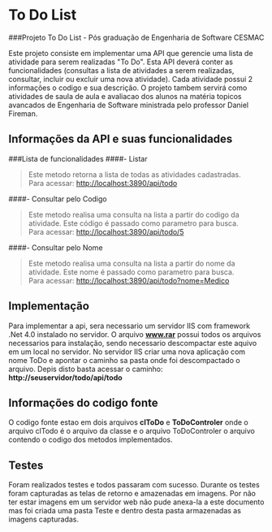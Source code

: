 # To Do List
###Projeto To Do List - Pós graduação de Engenharia de Software CESMAC   

Este projeto consiste em implementar uma API que gerencie uma lista de atividade para serem realizadas "To Do". Esta API deverá conter as funcionalidades (consultas a lista de atividades a serem realizadas, consultar, incluir ou excluir uma nova atividade). Cada atividade possui 2 informações o codigo e sua descrição. O projeto tambem servirá como atividades de saula de aula e avaliacao dos alunos na matéria topicos avancados de Engenharia de Software ministrada pelo professor Daniel Fireman.

## Informações da API e suas funcionalidades  
###Lista de funcionalidades
####- Listar
>Este metodo retorna a lista de todas as atividades cadastradas.  
Para acessar: [http://localhost:3890/api/todo](http://localhost:3890/api/todo)  

####- Consultar pelo Codigo
>Este metodo realisa uma consulta na lista a partir do codigo da atividade. Este código é passado como parametro para busca.  
Para acessar: [http://localhost:3890/api/todo/5](http://localhost:3890/api/todo/5)

####- Consultar pelo Nome
>Este metodo realisa uma consulta na lista a partir do nome da atividade. Este nome é passado como parametro para busca.  
Para acessar: [http://localhost:3890/api/todo?nome=Medico](http://localhost:3890/api/todo?nome=Medico)


## Implementação
Para implementar a api, sera necessario um servidor IIS com framework .Net 4.0 instalado no servidor.
O arquivo **www.rar** possui todos os arquivos necessarios para instalação, sendo necessario descompactar este aquivo em um local no servidor. No servidor IIS criar uma nova aplicação com nome ToDo e apontar o caminho sa pasta onde foi descompactado o arquivo. Depis disto basta acessar o caminho: **http://seuservidor/todo/api/todo**
  
## Informações do codigo fonte
O codigo fonte estao em dois arquivos **clToDo** e **ToDoControler** onde o arquivo clTodo é o arquivo da classe e o arquivo ToDoControler o arquivo contendo o codigo dos metodos implementados.


## Testes
Foram realizados testes e todos passaram com sucesso. 
Durante os testes foram capturadas as telas de retorno e amazenadas em imagens. Por não ter estar imagens em um servidor web não pude anexa-la a este documento mas foi criada uma pasta Teste e dentro desta pasta armazenadas as imagens capturadas.

